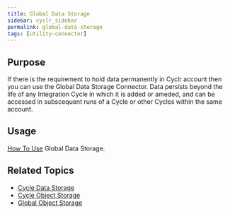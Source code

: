 ```yaml
---
title: Global Data Storage
sidebar: cyclr_sidebar
permalink: global-data-storage
tags: [utility-connector]
---
```


## Purpose

If there is the requirement to hold data permanently in Cyclr account then you can use the Global Data Storage Connector.  Data persists beyond the life of any Integration Cycle in which it is added or ameded, and can be accessed in subscequent runs of a Cycle or other Cycles within the same account.

## Usage

[How To Use](./data-storage-usage) Global Data Storage.

## Related Topics

* [Cycle Data Storage](./cycle-data-storage)
* [Cycle Object Storage](./cycle-object-storage)
* [Global Object Storage](./global-object-storage)
